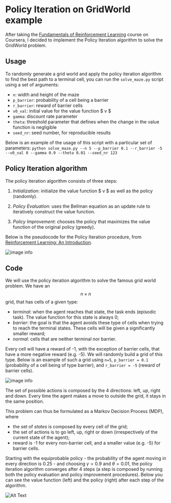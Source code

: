 # Policy Iteration on GridWorld example

After taking the [Fundamentals of Reinforcement Learning](https://www.coursera.org/learn/fundamentals-of-reinforcement-learning) 
course on Coursera, I decided to implement the Policy Iteration algorithm to solve the GridWorld problem.


## Usage
To randomly generate a grid world and apply the policy iteration algorithm to find the best path to a terminal cell, you
can run the `solve_maze.py` script using a set of arguments:
* `n`: width and height of the maze
* `p_barrier`: probability of a cell being a barrier
* `r_barrier`: reward of barrier cells
* `v0_val`: initial value for the value function $ v $
* `gamma`: discount rate parameter
* `theta`: threshold parameter that defines when the change in the value function is negligible
* `seed_nr`: seed number, for reproducible results

Below is an example of the usage of this script with a particular set of parameters:
```python solve_maze.py --n 5 --p_barrier 0.1 --r_barrier -5 --v0_val 0 --gamma 0.9 --theta 0.01 --seed_nr 123```


## Policy Iteration algorithm
The policy iteration algorithm consists of three steps:
1. *Initialization*: initialize the value function $ v $ as well as the policy (randomly).

2. *Policy Evaluation*: uses the Bellman equation as an update rule to iteratively construct the value function.

3. *Policy Improvement*: chooses the policy that maximizes the value function of the original policy (greedy).

Below is the pseudocode for the Policy Iteration procedure, from [Reinforcement Learning: An Introduction](http://incompleteideas.net/book/RLbook2018.pdf).

![image info](images/policy_improvement.png)


## Code

We will use the policy iteration algorithm to solve the famous grid world problem. We have an $$n \times n$$ grid, that 
has cells of a given type:

* *terminal*: when the agent reaches that state, the task ends (episodic task). The value function for this state is 
always 0;
* *barrier*: the goal is that the agent avoids these type of cells when trying to reach the terminal states. These cells 
will be given a significantly smaller reward;  
* *normal*: cells that are neither terminal nor barrier.

Every cell will have a reward of -1, with the exception of barrier cells, that have a more negative reward (e.g. -5).
We will randomly build a grid of this type. Below is an example of such a grid using `n=5`, `p_barrier = 0.1` 
(probability of a cell being of type barrier), and `r_barrier = -5` (reward of barrier cells).


![image info](images/grid.png)

The set of possible actions is composed by the 4 directions: left, up, right and down. Every time the agent makes a move
to outside the grid, it stays in the same position.

This problem can thus be formulated as a Markov Decision Process (MDP), where
* the set of *states* is composed by every cell of the grid;
* the set of actions is to go left, up, right or down (irrespectively of the current state of the agent);
* reward is -1 for every non-barrier cell, and a smaller value (e.g. -5) for barrier cells.


Starting with the equiprobable policy - the probability of the agent moving in every direction is 0.25 - and choosing 
$\gamma = 0.9$ and $\theta = 0.01$, the policy iteration algorithm converges after 4 steps (a step is composed by 
running both the policy evaluation and policy improvement procedures). Below you can see the value function (left) and 
the policy (right) after each step of the algorithm.

![Alt Text](images/iterations.gif)